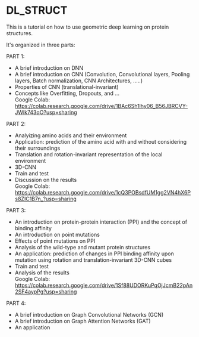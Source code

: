 # DL_STRUCT
This is a tutorial on how to use geometric deep learning on protein structures.

It's organized in three parts:

PART 1:
- A brief introduction on DNN
- A brief introduction on CNN (Convolution, Convolutional layers, Pooling layers, Batch normalization, CNN Architectures, .....)
- Properties of CNN (translational-invariant)
- Concepts like Overfitting, Dropouts, and ...<br>
Google Colab:<br>
https://colab.research.google.com/drive/1BAc6Sh1lhy06_B56JBRCVY-JWlk743qO?usp=sharing


PART 2:
- Analyizing amino acids and their environment
- Application: prediction of the amino acid with and without considering their surroundings
- Translation and rotation-invariant representation of the local environment
- 3D-CNN
- Train and test
- Discussion on the results<br>
Google Colab:<br>
https://colab.research.google.com/drive/1cQ3POBsdfUM1gg2VN4hX6Ps8ZIC1B7n_?usp=sharing

PART 3:
- An introduction on protein-protein interaction (PPI) and the concept of binding affinity
- An introduction on point mutations
- Effects of point mutations on PPI
- Analysis of the wild-type and mutant protein structures 
- An application: prediction of changes in PPI binding affinity upon mutation using rotation and translation-invariant 3D-CNN cubes
- Train and test
- Analysis of the results<br>
Google Colab:<br>
https://colab.research.google.com/drive/1Sf88UDORKuPqOjJcmB22pAn2SF4aypPg?usp=sharing

PART 4:
- A brief introduction on Graph Convolutional Networks (GCN)
- A brief introduction on Graph Attention Networks (GAT)
- An application

